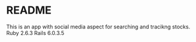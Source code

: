 # README

This is an app with social media aspect for searching and tracikng stocks.
Ruby 2.6.3
Rails 6.0.3.5
